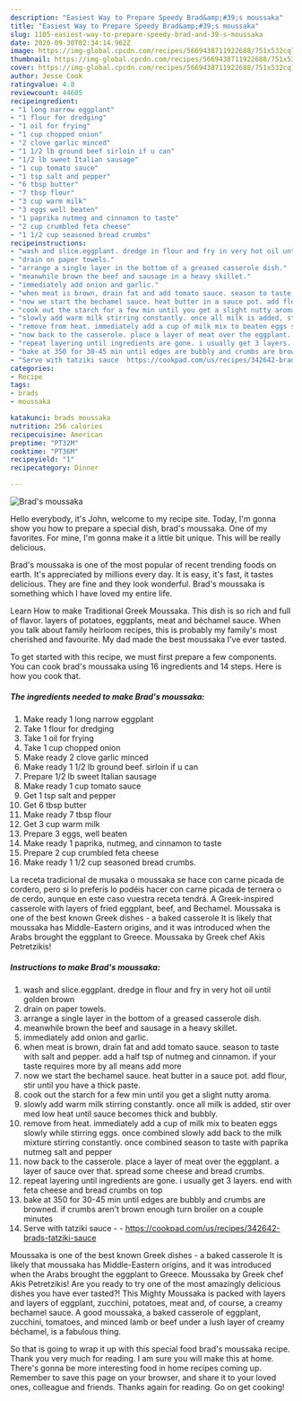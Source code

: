 ```yaml
---
description: "Easiest Way to Prepare Speedy Brad&amp;#39;s moussaka"
title: "Easiest Way to Prepare Speedy Brad&amp;#39;s moussaka"
slug: 1105-easiest-way-to-prepare-speedy-brad-and-39-s-moussaka
date: 2020-09-30T02:34:14.962Z
image: https://img-global.cpcdn.com/recipes/5669438711922688/751x532cq70/brads-moussaka-recipe-main-photo.jpg
thumbnail: https://img-global.cpcdn.com/recipes/5669438711922688/751x532cq70/brads-moussaka-recipe-main-photo.jpg
cover: https://img-global.cpcdn.com/recipes/5669438711922688/751x532cq70/brads-moussaka-recipe-main-photo.jpg
author: Jesse Cook
ratingvalue: 4.8
reviewcount: 44605
recipeingredient:
- "1 long narrow eggplant"
- "1 flour for dredging"
- "1 oil for frying"
- "1 cup chopped onion"
- "2 clove garlic minced"
- "1 1/2 lb ground beef sirloin if u can"
- "1/2 lb sweet Italian sausage"
- "1 cup tomato sauce"
- "1 tsp salt and pepper"
- "6 tbsp butter"
- "7 tbsp flour"
- "3 cup warm milk"
- "3 eggs well beaten"
- "1 paprika nutmeg and cinnamon to taste"
- "2 cup crumbled feta cheese"
- "1 1/2 cup seasoned bread crumbs"
recipeinstructions:
- "wash and slice.eggplant. dredge in flour and fry in very hot oil until golden brown"
- "drain on paper towels."
- "arrange a single layer in the bottom of a greased casserole dish."
- "meanwhile brown the beef and sausage in a heavy skillet."
- "immediately add onion and garlic."
- "when meat is brown, drain fat and add tomato sauce. season to taste with salt and pepper. add a half tsp of nutmeg and cinnamon. if your taste requires more by all means add more"
- "now we start the bechamel sauce. heat butter in a sauce pot. add flour, stir until you have a thick paste."
- "cook out the starch for a few min until you get a slight nutty aroma."
- "slowly add warm milk stirring constantly. once all milk is added, stir over med low heat until sauce becomes thick and bubbly."
- "remove from heat. immediately add a cup of milk mix to beaten eggs slowly while stirring eggs. once combined slowly add back to the milk mixture stirring constantly. once combined season to taste with paprika nutmeg salt and pepper"
- "now back to the casserole. place a layer of meat over the eggplant. a layer of sauce over that. spread some cheese and bread crumbs."
- "repeat layering until ingredients are gone. i usually get 3 layers. end with feta cheese and bread crumbs on top"
- "bake at 350 for 30-45 min until edges are bubbly and crumbs are browned. if crumbs aren&#39;t brown enough turn broiler on a couple minutes"
- "Serve with tatziki sauce  https://cookpad.com/us/recipes/342642-brads-tatziki-sauce"
categories:
- Recipe
tags:
- brads
- moussaka

katakunci: brads moussaka 
nutrition: 256 calories
recipecuisine: American
preptime: "PT32M"
cooktime: "PT36M"
recipeyield: "1"
recipecategory: Dinner

---
```



![Brad&#39;s moussaka](https://img-global.cpcdn.com/recipes/5669438711922688/751x532cq70/brads-moussaka-recipe-main-photo.jpg)

Hello everybody, it's John, welcome to my recipe site. Today, I'm gonna show you how to prepare a special dish, brad&#39;s moussaka. One of my favorites. For mine, I'm gonna make it a little bit unique. This will be really delicious.

Brad&#39;s moussaka is one of the most popular of recent trending foods on earth. It's appreciated by millions every day. It is easy, it's fast, it tastes delicious. They are fine and they look wonderful. Brad&#39;s moussaka is something which I have loved my entire life.

Learn How to make Traditional Greek Moussaka. This dish is so rich and full of flavor. layers of potatoes, eggplants, meat and béchamel sauce. When you talk about family heirloom recipes, this is probably my family&#39;s most cherished and favourite. My dad made the best moussaka I&#39;ve ever tasted.


To get started with this recipe, we must first prepare a few components. You can cook brad&#39;s moussaka using 16 ingredients and 14 steps. Here is how you cook that.

<!--inarticleads1-->

##### The ingredients needed to make Brad&#39;s moussaka:

1. Make ready 1 long narrow eggplant
1. Take 1 flour for dredging
1. Take 1 oil for frying
1. Take 1 cup chopped onion
1. Make ready 2 clove garlic minced
1. Make ready 1 1/2 lb ground beef. sirloin if u can
1. Prepare 1/2 lb sweet Italian sausage
1. Make ready 1 cup tomato sauce
1. Get 1 tsp salt and pepper
1. Get 6 tbsp butter
1. Make ready 7 tbsp flour
1. Get 3 cup warm milk
1. Prepare 3 eggs, well beaten
1. Make ready 1 paprika, nutmeg, and cinnamon to taste
1. Prepare 2 cup crumbled feta cheese
1. Make ready 1 1/2 cup seasoned bread crumbs.


La receta tradicional de musaka o moussaka se hace con carne picada de cordero, pero si lo preferís lo podéis hacer con carne picada de ternera o de cerdo, aunque en este caso vuestra receta tendrá. A Greek-inspired casserole with layers of fried eggplant, beef, and Bechamel. Moussaka is one of the best known Greek dishes - a baked casserole It is likely that moussaka has Middle-Eastern origins, and it was introduced when the Arabs brought the eggplant to Greece. Moussaka by Greek chef Akis Petretzikis! 

<!--inarticleads2-->

##### Instructions to make Brad&#39;s moussaka:

1. wash and slice.eggplant. dredge in flour and fry in very hot oil until golden brown
1. drain on paper towels.
1. arrange a single layer in the bottom of a greased casserole dish.
1. meanwhile brown the beef and sausage in a heavy skillet.
1. immediately add onion and garlic.
1. when meat is brown, drain fat and add tomato sauce. season to taste with salt and pepper. add a half tsp of nutmeg and cinnamon. if your taste requires more by all means add more
1. now we start the bechamel sauce. heat butter in a sauce pot. add flour, stir until you have a thick paste.
1. cook out the starch for a few min until you get a slight nutty aroma.
1. slowly add warm milk stirring constantly. once all milk is added, stir over med low heat until sauce becomes thick and bubbly.
1. remove from heat. immediately add a cup of milk mix to beaten eggs slowly while stirring eggs. once combined slowly add back to the milk mixture stirring constantly. once combined season to taste with paprika nutmeg salt and pepper
1. now back to the casserole. place a layer of meat over the eggplant. a layer of sauce over that. spread some cheese and bread crumbs.
1. repeat layering until ingredients are gone. i usually get 3 layers. end with feta cheese and bread crumbs on top
1. bake at 350 for 30-45 min until edges are bubbly and crumbs are browned. if crumbs aren&#39;t brown enough turn broiler on a couple minutes
1. Serve with tatziki sauce -  - https://cookpad.com/us/recipes/342642-brads-tatziki-sauce


Moussaka is one of the best known Greek dishes - a baked casserole It is likely that moussaka has Middle-Eastern origins, and it was introduced when the Arabs brought the eggplant to Greece. Moussaka by Greek chef Akis Petretzikis! Are you ready to try one of the most amazingly delicious dishes you have ever tasted?! This Mighty Moussaka is packed with layers and layers of eggplant, zucchini, potatoes, meat and, of course, a creamy bechamel sauce. A good moussaka, a baked casserole of eggplant, zucchini, tomatoes, and minced lamb or beef under a lush layer of creamy béchamel, is a fabulous thing. 

So that is going to wrap it up with this special food brad&#39;s moussaka recipe. Thank you very much for reading. I am sure you will make this at home. There's gonna be more interesting food in home recipes coming up. Remember to save this page on your browser, and share it to your loved ones, colleague and friends. Thanks again for reading. Go on get cooking!
